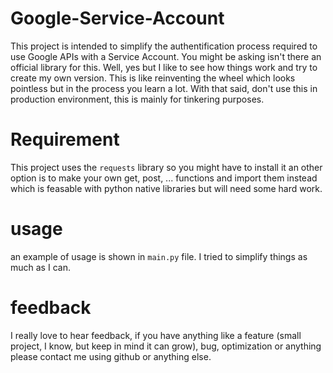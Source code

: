 # Google-Service-Account
This project is intended to simplify the authentification process required to use Google APIs with a Service Account.
You might be asking isn't there an official library for this. Well, yes but I like to see how things work and try to create my own version. This is like reinventing the wheel which looks pointless but in the process you learn a lot. With that said, don't use this in production environment, this is mainly for tinkering purposes.
# Requirement
This project uses the `requests` library so you might have to install it
an other option is to make your own get, post, ... functions and import them instead which is feasable with python native libraries but will need some hard work.
# usage
an example of usage is shown in `main.py` file. I tried to simplify things as much as I can.

# feedback
I really love to hear feedback, if you have anything like a feature (small project, I know, but keep in mind it can grow), bug, optimization or anything please contact me using github or anything else.
